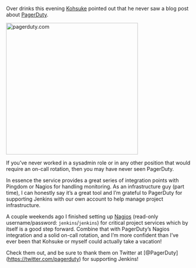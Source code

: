 Over drinks this evening [Kohsuke](https://twitter.com/kohsukekawa) pointed out that he never saw a blog post about [PagerDuty](http://www.pagerduty.com).

[<img src="http://agentdero.cachefly.net/continuousblog/images/pagerduty_logo.png" alt="pagerduty.com" width="360" />](http://www.pagerduty.com)

If you’ve never worked in a sysadmin role or in any other position that would require an on-call rotation, then you may have never seen PagerDuty.

In essence the service provides a great series of integration points with Pingdom or Nagios for handling monitoring. As an infrastructure guy (part time), I can honestly say it’s a great tool and I’m grateful to PagerDuty for supporting Jenkins with our own account to help manage project infrastructure.

A couple weekends ago I finished setting up [Nagios](http://nagios.jenkins-ci.org/nagios3/) (read-only username/password: `jenkins`/`jenkins`) for critical project services which by itself is a good step forward. Combine that with PagerDuty’s Nagios integration and a solid on-call rotation, and I’m more confident than I’ve ever been that Kohsuke or myself could actually take a vacation!

Check them out, and be sure to thank them on Twitter at <span class="citation" data-cites="PagerDuty">\[@PagerDuty\]</span>(https://twitter.com/pagerduty) for supporting Jenkins!
